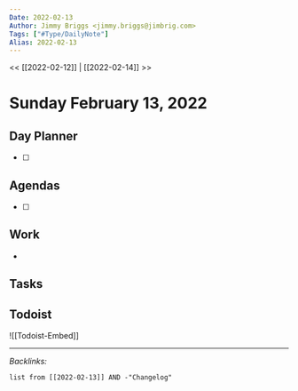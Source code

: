 ```yaml
---
Date: 2022-02-13
Author: Jimmy Briggs <jimmy.briggs@jimbrig.com>
Tags: ["#Type/DailyNote"]
Alias: 2022-02-13
---
```


<< [[2022-02-12]] | [[2022-02-14]] >>

# Sunday February 13, 2022

## Day Planner

- [ ] 

## Agendas

- [ ] 

## Work

- 

## Tasks

## Todoist

![[Todoist-Embed]]

***

*Backlinks:*

```dataview
list from [[2022-02-13]] AND -"Changelog"
```